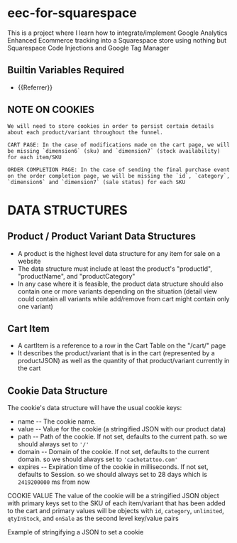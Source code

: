 # eec-for-squarespace
This is a project where I learn how to integrate/implement Google Analytics Enhanced Ecommerce tracking into a Squarespace store using nothing but Squarespace Code Injections and Google Tag Manager



## Builtin Variables Required
* {{Referrer}}

## **NOTE ON COOKIES**

	We will need to store cookies in order to persist certain details about each product/variant throughout the funnel.

	CART PAGE: In the case of modifications made on the cart page, we will be missing `dimension6` (sku) and `dimension7` (stock availability) for each item/SKU

	ORDER COMPLETION PAGE: In the case of sending the final purchase event on the order completion page, we will be missing the `id`, `category`, `dimension6` and `dimension7` (sale status) for each SKU







# DATA STRUCTURES
## Product / Product Variant Data Structures

* A product is the highest level data structure for any item for sale on a website
* The data structure must include at least the product's "productId", "productName", and "productCategory"
* In any case where it is feasible, the product data structure should also contain one or more variants depending on the situation (detail view could contain all variants while add/remove from cart might contain only one variant)

<script>
var productJSON = {
    'productId': alphanumeric String,
    'productName': String,
	'productCategory': String,
	// may want to add 'productPrice' but this is TBD
    'variants': List of variant Objects
    [{
        'sku': alphanumeric String,
        'price': String (a 2 decimal Number cast as String),
        'unlimited': Boolean,
        'qtyInStock': Integer, // can be 0 if unlimited is true
        'onSale': Boolean
    }]
}
</script>



## Cart Item

* A cartItem is a reference to a row in the Cart Table on the "/cart/" page
* It describes the product/variant that is in the cart (represented by a productJSON) as well as the quantity of that product/variant currently in the cart

<script>
var cartItemJSON = {
	'quantityInCart': Number,
	'productJSON': productJSON
}
</script>




	
## Cookie Data Structure
The cookie's data structure will have the usual cookie keys:
  * name -- The cookie name.
  * value --  Value for the cookie (a stringified JSON with our product data)
  * path -- Path of the cookie. If not set, defaults to the current path. so we should always set to `'/'`
  * domain -- Domain of the cookie. If not set, defaults to the current domain. so we should always set to `'cachetattoo.com'`
  * expires -- Expiration time of the cookie in milliseconds. If not set, defaults to Session. so we should always set to 28 days which is `2419200000` ms from now


COOKIE VALUE
The value of the cookie will be a stringified JSON object with primary keys set to the SKU of each item/variant that has been added to the cart and primary values will be objects with `id`, `category`, `unlimited`, `qtyInStock`, and `onSale` as the second level key/value pairs

<script>
{
	'sku123' : {
		'id': string,
		'category': string,
		'unlimited': true/false,
		'qtyInStock': integer
		'onSale': true/false		
	}
}
</script>


Example of stringifying a JSON to set a cookie
<script>
(function(){
   	var myObject = JSON.parse('{
								"sku123": {
									"id": itemId, 
									"category": variantCategory,
									"unlimited": true/false,
									"qtyInStock": integer,
									"onSale": true/false
								}
							}');

	// modify object here if necessary

	// set up the necessary cookie values for each cookie key
   	var e = 'Thu Nov 26 2017 15:44:38';
   	var path = '/';
   	var domain = 'cachetattoo.com';
	
	// set the cookie with stringified object as main value and other key/value pairs set accordingly
   	document.cookie = 'myObj=' + JSON.stringify(myObject) + 
   						'; expires=' + e +
						'; path=' + path +
						'; domain=' + domain;
})()
</script>